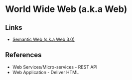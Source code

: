 # World Wide Web (a.k.a Web)

<!--
https://archive.org/
-->

## Links

- [Semantic Web (s.k.a Web 3.0)](https://en.wikipedia.org/wiki/Semantic_Web)

## References

- Web Services/Micro-services - REST API
- Web Application - Deliver HTML
